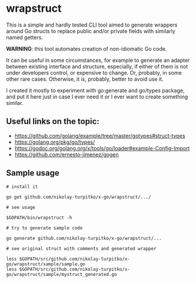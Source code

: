 # wrapstruct
This is a simple and hardly tested CLI tool aimed to generate wrappers around
Go structs to replace public and/or private fields with similarly named getters.

__WARNING__: this tool automates creation of non-idiomatic Go code.

It can be useful in some circumstances, for example to generate an adapter
between existing interface and structure, especially, if either of them is not
under developers control, or expensive to change. Or, probably, in some other rare cases.
Otherwise, it is, probably, better to avoid use it. 

I created it mostly to experiment with go:generate and go/types package, and
put it here just in case I ever need it or I ever want to create something similar.

## Useful links on the topic:

- https://github.com/golang/example/tree/master/gotypes#struct-types
- https://golang.org/pkg/go/types/
- https://godoc.org/golang.org/x/tools/go/loader#example-Config-Import
- https://github.com/ernesto-jimenez/gogen

## Sample usage

```
# install it

go get github.com/nikolay-turpitko/x-go/wrapstruct/.../

# see usage

$GOPATH/bin/wrapstruct -h

# try to generate sample code

go generate github.com/nikolay-turpitko/x-go/wrapstruct/...

# see original struct with comments and generated wrapper

less $GOPATH/src/github.com/nikolay-turpitko/x-go/wrapstruct/sample/sample.go
less $GOPATH/src/github.com/nikolay-turpitko/x-go/wrapstruct/sample/mystruct_generated.go

```
